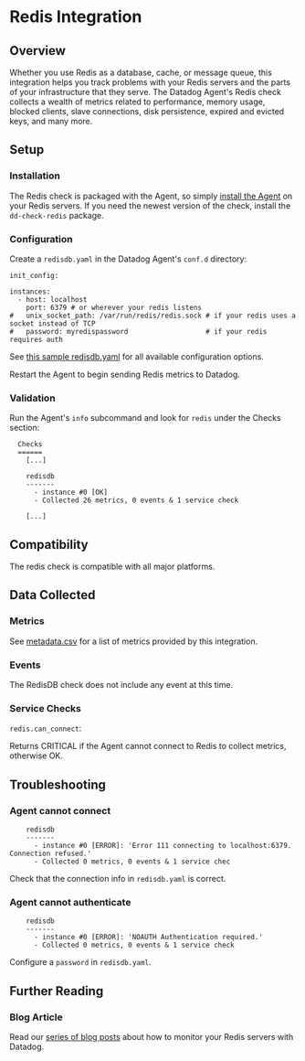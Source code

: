 # Redis Integration

## Overview

Whether you use Redis as a database, cache, or message queue, this integration helps you track problems with your Redis servers and the parts of your infrastructure that they serve. The Datadog Agent's Redis check collects a wealth of metrics related to performance, memory usage, blocked clients, slave connections, disk persistence, expired and evicted keys, and many more.

## Setup
### Installation

The Redis check is packaged with the Agent, so simply [install the Agent](https://app.datadoghq.com/account/settings#agent) on your Redis servers. If you need the newest version of the check, install the `dd-check-redis` package.

### Configuration

Create a `redisdb.yaml` in the Datadog Agent's `conf.d` directory:

```
init_config:

instances:
  - host: localhost
    port: 6379 # or wherever your redis listens
#   unix_socket_path: /var/run/redis/redis.sock # if your redis uses a socket instead of TCP
#   password: myredispassword                   # if your redis requires auth
```

See [this sample redisdb.yaml](https://github.com/Datadog/integrations-core/blob/master/redisdb/conf.yaml.example) for all available configuration options.

Restart the Agent to begin sending Redis metrics to Datadog.

### Validation

Run the Agent's `info` subcommand and look for `redis` under the Checks section:

```
  Checks
  ======
    [...]

    redisdb
    -------
      - instance #0 [OK]
      - Collected 26 metrics, 0 events & 1 service check

    [...]
```

## Compatibility

The redis check is compatible with all major platforms.

## Data Collected
### Metrics

See [metadata.csv](https://github.com/DataDog/integrations-core/blob/master/redisdb/metadata.csv) for a list of metrics provided by this integration.

### Events
The RedisDB check does not include any event at this time.

### Service Checks

`redis.can_connect`:

Returns CRITICAL if the Agent cannot connect to Redis to collect metrics, otherwise OK.

## Troubleshooting
### Agent cannot connect
```
    redisdb
    -------
      - instance #0 [ERROR]: 'Error 111 connecting to localhost:6379. Connection refused.'
      - Collected 0 metrics, 0 events & 1 service chec
```

Check that the connection info in `redisdb.yaml` is correct.

### Agent cannot authenticate
```
    redisdb
    -------
      - instance #0 [ERROR]: 'NOAUTH Authentication required.'
      - Collected 0 metrics, 0 events & 1 service check
```

Configure a `password` in `redisdb.yaml`.

## Further Reading
### Blog Article
Read our [series of blog posts](https://www.datadoghq.com/blog/how-to-monitor-redis-performance-metrics/) about how to monitor your Redis servers with Datadog.